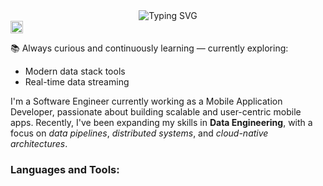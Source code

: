 <div align="center"><img src='https://readme-typing-svg.demolab.com?font=Fira+Code&weight=700&size=25&duration=5000&pause=800&color=F1E1EA&background=F48DFF00&repeat=false&width=435&lines=Hi+%F0%9F%91%8B%F0%9F%8F%BD%2C+I%27m+Abhishek...' alt='Typing SVG'/>
</div>
<div align='left'>
  <a href='https://www.linkedin.com/dobhalabhi'>
    <img height=20px src='https://img.shields.io/badge/LinkedIn-0077B5?style=for-the-badge&logo=linkedin&logoColor=white'>
  </a>
</div>
<div align='left'>
  <p>📚 Always curious and continuously learning — currently exploring:</p>
<ul>
  <li>Modern data stack tools</li>
  <li>Real-time data streaming</li>
</ul>
</div>
<p align="left">I'm a Software Engineer currently working as a Mobile Application Developer, passionate about building scalable and user-centric mobile apps. Recently, I've been expanding my skills in <strong>Data Engineering</strong>, with a focus on <i>data pipelines</i>, <i>distributed systems</i>, and <i>cloud-native architectures</i>.</h3>
<h3 align="left">Languages and Tools:</h3>
